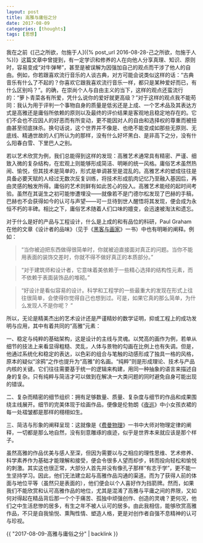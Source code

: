 ```yaml
---
layout: post
title: 高雅与庸俗之分
date: 2017-08-09
categories: [thoughts]
tags: [思想]
---
```


我在之前《[己之所欲，勿施于人]({% post_url 2016-08-28-己之所欲，勿施于人 %})》这篇文章中曾提到，有一定学识和修养的人在向他人分享真理、知识、原则时，容易变成“对牛弹琴”，甚至是被误解为因强加自己的观点而干涉了他人的自由。例如，你若跟喜欢流行音乐的人谈古典，对方可能会说类似这样的话：“古典音乐有什么了不起的？你喜欢它跟我喜欢流行音乐一样，都只是某种爱好而已，有什么区别吗？”。的确，在崇尚个人与自由主义的当下，这样的观点还蛮流行的：“萝卜青菜各有所爱，凭什么说你的爱好就更高级？”对于这样的观点我不能苟同：我认为用于评判一个事物自身的质量是低劣还是上成、一个艺术品及其表达方式是高雅还是庸俗所依赖的原则以及最终的评价结果是客观地且稳定地存在的。它们不会也不应因人的好恶而有所变动，更不能因对人的自由和选择权的尊重而被扭曲甚至彻底抹杀。换句话说，这个世界并不像是、也绝不能变成如那些无原则、无底线、精通世故的人们所认为的那样，没有什么好坏黑白、是非高下之分，没有什么阳春白雪、下里巴人之别。

若以艺术欣赏为例，我们总能得到这样的发现：高雅艺术通常具有精密、严谨、细致入微的复杂结构，在宏观上则能够形成简洁、明晰的统一风格。庸俗艺术虽然热闹、愉悦，但其技术是简单的，形式是单调甚至是混乱的。高雅艺术的塑成往往是具备必要天赋的人经过无数次反复训练，将技术形成肌肉记忆乃至融入基因后，再由灵感的触发所得。庸俗的艺术则鲜有如此苦心的投入。高雅艺术能经的起时间考验。虽然在其诞生之初可能惨遭埋没——就像若不是门德尔松发现了巴赫的手稿，巴赫也不会获得如今的认可与声望——可一旦待到世人醒悟将其发现，便会成为永恒不朽的丰碑。相比之下，庸俗艺术随着人们口味的嬗变，会迅速被淘汰和遗忘。

对于什么是好的产品与工程设计，什么是上成的和有品位的科研，Paul Graham在他的文章《设计者的品味》（见于《[黑客与画家](https://book.douban.com/subject/6021440/)》一书）中也有明晰的阐释。例如：

> “当你被迫把东西做得很简单时，你就被迫直接面对真正的问题。当你不能用表面的装饰交差时，你就不得不做好真正的本质部分。”

> “对于建筑师和设计者，它意味着美依赖于一些精心选择的结构性元素，而不依赖于表面装饰品的堆砌。”

> “好设计是看似容易的设计。科学和工程学的一些最重大的发现在形式上往往很简单，会使得你觉得自己也想到过。可是，如果它真的那么简单，为什么发现人不是你呢？ ”

所以，无论是精美杰出的艺术设计还是严谨精妙的数学证明，抑或工程上的成功发明与应用，其中有着共同的“高雅”元素：

一、稳定与纯粹的基础架构，这是设计的主线与灵魂。以梵高的画作为例，若单从细节的技法上来看显得粗糙、灵乱，人体与景物的勾画在比例上也有失调。但是，他通过系统化和稳定的表达，以色彩的组合与笔触的动感形成了独具一格的风格，原本的疑似“涂鸦”之作也提升为“高雅”的名画。“纯粹”则是形成理论、技术与产品内核的关键。它们往往需要基于统一的逻辑来构建，用同一种抽象的语言来描述自身的复杂。只有纯粹与简洁才可以做到在解决一大类问题的同时避免自身可能出现的错误。

二、复杂而精密的细节组织：拥有足够数量、质量、复杂度与细节的作品和成果围绕主线展开。细节的完美体现于绘画作品，便像是伦勃朗《[夜巡](https://www.ifanr.com/app/1340144)》中小女孩衣裙的每一处褶皱都是那样的栩栩如生。

三、简洁与形象的阐释呈现：这就像是《[费曼物理](https://book.douban.com/subject/1589847/)》一书中大师对物理定律的阐释，一切都是那么地自然，没有刻意雕琢的痕迹，似乎是世界本来就应该是那个样子。

虽然高雅的作品优美与感人至深，但因为需要以与之相应的理性思维、艺术修养、科学素养作为基础才能理解和接受，便会令很多人望而却步，转而投向轻松和愉悦的刺激。其实这也很正常，大部分人首先并没有像孔子那样“有志于学”，更不能一生坚持学习。因此，他们无法建立起与高雅作品沟通的渠道。而为了获得人前的体面与地位平等（虽然只是表面的），他们便会以个人喜好作为挡箭牌。然而，如果我们不能欣赏和认可高雅作品的地位，尤其是混淆了高雅与平庸之间的界限，又如何对得起在精品背后那一个个于痛苦、孤独中顽强创作、创造的灵魂？更何况，他们之中生活悲惨的居多，有生之年不被人认可的居多。由此我相信，能够欣赏高雅作品，不只是自我愉悦、熏陶性情、塑造人格，更是对创作者自强不息精神的认可与珍视。

{{ "2017-08-09-高雅与庸俗之分" | backlink }}
